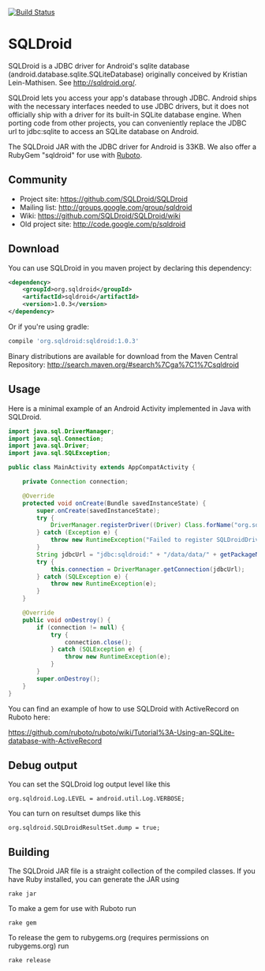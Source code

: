 [![Build Status](https://travis-ci.org/SQLDroid/SQLDroid.svg?branch=master)](https://travis-ci.org/SQLDroid/SQLDroid)

# SQLDroid

SQLDroid is a JDBC driver for Android's sqlite database (android.database.sqlite.SQLiteDatabase) originally conceived by Kristian Lein-Mathisen. See http://sqldroid.org/.

SQLDroid lets you access your app's database through JDBC. Android ships with the necessary interfaces needed to use JDBC drivers, but it does not officially ship with a driver for its built-in SQLite database engine.  When porting code from other projects, you can conveniently replace the JDBC url to jdbc:sqlite to access an SQLite database on Android.

The SQLDroid JAR with the JDBC driver for Android is 33KB.  We also offer a RubyGem "sqldroid" for use with [Ruboto](http://ruboto.org/).

## Community

* Project site: https://github.com/SQLDroid/SQLDroid
* Mailing list: http://groups.google.com/group/sqldroid
* Wiki: https://github.com/SQLDroid/SQLDroid/wiki
* Old project site: http://code.google.com/p/sqldroid

## Download

You can use SQLDroid in you maven project by declaring this dependency:

```xml
<dependency>
    <groupId>org.sqldroid</groupId>
    <artifactId>sqldroid</artifactId>
    <version>1.0.3</version>
</dependency>
```

Or if you're using gradle:

```groovy
compile 'org.sqldroid:sqldroid:1.0.3'
```

Binary distributions are available for download from the Maven Central Repository: http://search.maven.org/#search%7Cga%7C1%7Csqldroid

## Usage

Here is a minimal example of an Android Activity implemented in Java with SQLDroid.

```java
import java.sql.DriverManager;
import java.sql.Connection;
import java.sql.Driver;
import java.sql.SQLException;

public class MainActivity extends AppCompatActivity {

    private Connection connection;

    @Override
    protected void onCreate(Bundle savedInstanceState) {
        super.onCreate(savedInstanceState);
        try {
            DriverManager.registerDriver((Driver) Class.forName("org.sqldroid.SQLDroidDriver").newInstance());
        } catch (Exception e) {
            throw new RuntimeException("Failed to register SQLDroidDriver");
        }
        String jdbcUrl = "jdbc:sqldroid:" + "/data/data/" + getPackageName() + "/my-database.db";
        try {
            this.connection = DriverManager.getConnection(jdbcUrl);
        } catch (SQLException e) {
            throw new RuntimeException(e);
        }
    }

    @Override
    public void onDestroy() {
        if (connection != null) {
            try {
                connection.close();
            } catch (SQLException e) {
                throw new RuntimeException(e);
            }
        }
        super.onDestroy();
    }
}
```

You can find an example of how to use SQLDroid with ActiveRecord on Ruboto here:

https://github.com/ruboto/ruboto/wiki/Tutorial%3A-Using-an-SQLite-database-with-ActiveRecord

## Debug output

You can set the SQLDroid log output level like this

    org.sqldroid.Log.LEVEL = android.util.Log.VERBOSE;

You can turn on resultset dumps like this

    org.sqldroid.SQLDroidResultSet.dump = true;



## Building

The SQLDroid JAR file is a straight collection of the compiled classes.  If you have Ruby installed,
you can generate the JAR using

```rake jar```

To make a gem for use with Ruboto run

```rake gem```

To release the gem to rubygems.org (requires permissions on rubygems.org) run

```rake release```
